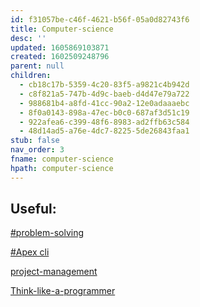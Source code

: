 ```yaml
---
id: f31057be-c46f-4621-b56f-05a0d82743f6
title: Computer-science
desc: ''
updated: 1605869103871
created: 1602509248796
parent: null
children:
  - cb18c17b-5359-4c20-83f5-a9821c4b942d
  - c8f821a5-747b-4d9c-baeb-d4d47e79a722
  - 988681b4-a8fd-41cc-90a2-12e0adaaaebc
  - 8f0a0143-898a-47ec-b0c0-687af3d51c19
  - 922afea6-c399-48f6-8983-ad2ffb63c584
  - 48d14ad5-a76e-4dc7-8225-5de26843faa1
stub: false
nav_order: 3
fname: computer-science
hpath: computer-science
---
```

## Useful:

[#problem-solving](8f0a0143-898a-47ec-b0c0-687af3d51c19)

[#Apex cli](78b1e12c-8d6a-4912-8eed-6c20e08c7841)

[project-management](922afea6-c399-48f6-8983-ad2ffb63c584)

[Think-like-a-programmer](48d14ad5-a76e-4dc7-8225-5de26843faa1)

